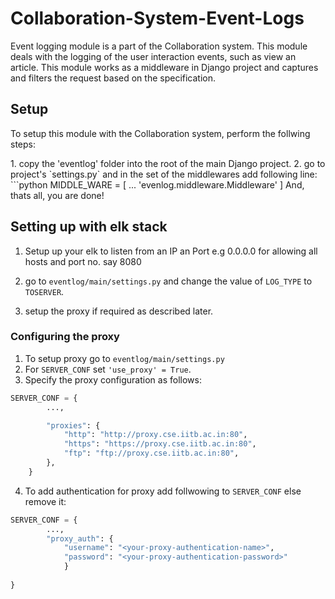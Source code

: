 # Collaboration-System-Event-Logs

<p>
Event logging module is a part of the Collaboration system. This module deals with the logging of the user interaction events, such as view an article.
This module works as a middleware in Django project and captures and filters the request based on the specification.
</p>

## Setup

<p>To setup this module with the Collaboration system, perform the follwing steps:</p>
1. copy the 'eventlog' folder into the root of the main Django project.
2. go to project's `settings.py` and in the set of the middlewares add following line:
```python
MIDDLE_WARE = [
...
'evenlog.middleware.Middleware'
]
And, thats all, you are done!

## Setting up with elk stack

1. Setup up your elk to listen from an IP an Port e.g 0.0.0.0 for allowing all hosts and port no. say 8080

2. go to `eventlog/main/settings.py` and change the value of `LOG_TYPE` to `TOSERVER`.

3. setup the proxy if required as described later.

### Configuring the proxy

1. To setup proxy go to `eventlog/main/settings.py` 
2. For `SERVER_CONF` set `'use_proxy' = True`.
3. Specify the proxy configuration as follows:
```python
SERVER_CONF = {
		...,

        "proxies": {
            "http": "http://proxy.cse.iitb.ac.in:80",
            "https": "https://proxy.cse.iitb.ac.in:80",
            "ftp": "ftp://proxy.cse.iitb.ac.in:80",
        },
	}
```
4. To add authentication for proxy add follwowing to `SERVER_CONF` else remove it:
```python
SERVER_CONF = {
		...,
		"proxy_auth": {
            "username": "<your-proxy-authentication-name>",
            "password": "<your-proxy-authentication-password>"
            }
	
}

```



